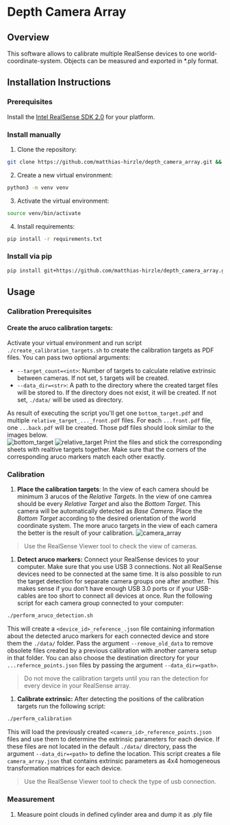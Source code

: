 # Depth Camera Array
## Overview
This software allows to calibrate multiple RealSense devices to one world-coordinate-system. Objects can be measured and 
exported in *.ply format.

## Installation Instructions
### Prerequisites
Install the [Intel RealSense SDK 2.0](https://www.intelrealsense.com/developers/) for your platform.

### Install manually
1. Clone the repository:
```bash
git clone https://github.com/matthias-hirzle/depth_camera_array.git && cd depth_camera_array
```
2. Create a new virtual environment:
```bash
python3 -m venv venv
```
3. Activate the virtual environment:
```bash
source venv/bin/activate
```
4. Install requirements:
```bash
pip install -r requirements.txt
```

### Install via pip
```bash
pip install git+https://github.com/matthias-hirzle/depth_camera_array.git@master#egg=depth_camera_array
```

## Usage
### Calibration Prerequisites
#### Create the aruco calibration targets:
Activate your virtual environment and run script `./create_calibration_targets.sh` to create the calibration targets as 
PDF files. You can pass two optional arguments: 
- `--target_count=<int>`: Number of targets to calculate relative extrinsic between cameras. 
If not set, `5` targets will be created.
- `--data_dir=<str>`: A path to the directory where the created target files will be stored to. If the directory 
does not exist, it will be created. If not set, `./data/` will be used as directory.

As result of executing the script you'll get one `bottom_target.pdf` and multiple `relative_target_..._front.pdf` files.
For each `...front.pdf` file, one `...back.pdf` will be created. Those pdf files should look similar to the images 
below.  
![bottom_target](https://user-images.githubusercontent.com/44577643/75158186-e2d8a500-5715-11ea-8d8b-ccb845796f17.png)
![relative_target](https://user-images.githubusercontent.com/44577643/75158326-292e0400-5716-11ea-9479-fc4c3a662982.png)
Print the files and stick the corresponding sheets with realtive targets together. Make sure that the corners of the 
corresponding aruco markers match each other exactly.

### Calibration
1. **Place the calibration targets**: In the view of each camera should be minimum 3 arucos of the _Relative Targets_. 
In the view of one camrea should be every _Relative Target_ and also the _Bottom Target_. This camera will be 
automatically detected as _Base Camera_. Place the _Bottom Target_ according to the desired orientation of the world 
coordinate system. The more aruco targets in the view of each camera the better is the result of your calibration. 
![camera_array](https://user-images.githubusercontent.com/44577643/75285967-e18fa100-5817-11ea-9cc0-15a448225066.png)
> Use the RealSense Viewer tool to check the view of cameras.    
1. **Detect aruco markers:**
Connect your RealSense devices to your computer. Make sure that you use USB 3 connections. Not all RealSense devices 
need to be connected at the same time. It is also possible to run the target detection for separate camera 
groups one after another. This makes sense if you don't have enough USB 3.0 ports or if your USB-cables are too short to 
connect all devices at once. Run the following script for each camera group connected to your computer:
```bash
./perform_aruco_detection.sh
```
This will create a `<device_id>_reference_.json` file containing information about the detected aruco markers for each 
connected device and store them the `./data/` folder. Pass the argument `--remove_old_data` to remove obsolete files 
created by a previous calibration with another camera setup in that folder. You can also choose the destination 
directory for your `...refernce_points.json` files by passing the argument `--data_dir=<path>`.
> Do not move the calibration targets until you ran the detection for every device in your RealSense array. 
1. **Calibrate extrinsic:**
After detecting the positions of the calibration targets run the following script:
```bash
./perform_calibration
```
This will load the previously created `<camera_id>_reference_points.json` files and use them to determine the extrinsic 
parameters for each device. If these files are not located in the default `./data/` directory, pass the argument 
`--data_dir=<path>` to define the location. This script creates a file `camera_array.json` that contains extrinsic 
parameters as 4x4 homogeneous transformation matrices for each device.
> Use the RealSense Viewer tool to check the type of usb connection.
### Measurement
1. Measure point clouds in defined cylinder area and dump it as .ply file